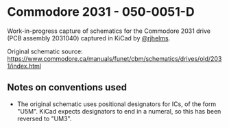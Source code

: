 # Commodore 2031 - 050-0051-D

Work-in-progress capture of schematics for the Commodore 2031 drive (PCB assembly 2031040) captured in KiCad by [@rjhelms](https://github.com/rjhelms).

Original schematic source: https://www.commodore.ca/manuals/funet/cbm/schematics/drives/old/2031/index.html

## Notes on conventions used

* The original schematic uses positional designators for ICs, of the form "U5M". KiCad expects designators to end in a numeral, so this has been reversed to "UM3".
